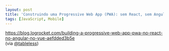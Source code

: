 ```yaml
---
layout: post
title: 'Construindo uma Progressive Web App (PWA): sem React, sem Angular, sem Vue'
tags: [JavaScript, Mobile]
---
```


<https://blog.logrocket.com/building-a-progressive-web-app-pwa-no-react-no-angular-no-vue-aefdded3b5e><br>
(via [@tableless](https://twitter.com/tableless/status/1020307971144847362))
